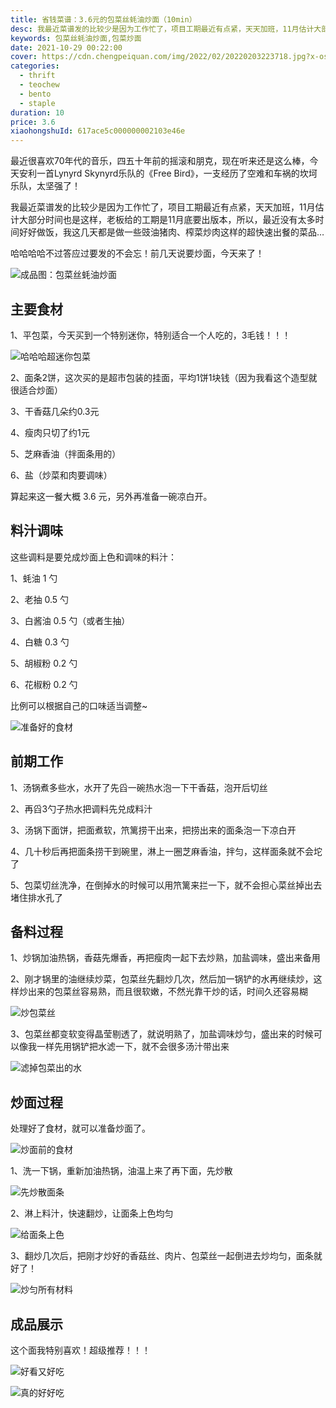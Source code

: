 ```yaml
---
title: 省钱菜谱：3.6元的包菜丝蚝油炒面（10min）
desc: 我最近菜谱发的比较少是因为工作忙了，项目工期最近有点紧，天天加班，11月估计大部分时间也是这样，老板给的工期是11月底要出版本，所以，最近没有太多时间好好做饭，我这几天都是做一些豉油猪肉、榨菜炒肉这样的超快速出餐的菜品…哈哈哈哈不过答应过要发的不会忘！前几天说要炒面，今天来了！
keywords: 包菜丝蚝油炒面,包菜炒面
date: 2021-10-29 00:22:00
cover: https://cdn.chengpeiquan.com/img/2022/02/20220203223718.jpg?x-oss-process=image/interlace,1
categories:
  - thrift
  - teochew
  - bento
  - staple
duration: 10
price: 3.6
xiaohongshuId: 617ace5c000000002103e46e
---
```


最近很喜欢70年代的音乐，四五十年前的摇滚和朋克，现在听来还是这么棒，今天安利一首Lynyrd Skynyrd乐队的《Free Bird》，一支经历了空难和车祸的坎坷乐队，太坚强了！

我最近菜谱发的比较少是因为工作忙了，项目工期最近有点紧，天天加班，11月估计大部分时间也是这样，老板给的工期是11月底要出版本，所以，最近没有太多时间好好做饭，我这几天都是做一些豉油猪肉、榨菜炒肉这样的超快速出餐的菜品…

哈哈哈哈不过答应过要发的不会忘！前几天说要炒面，今天来了！

![成品图：包菜丝蚝油炒面](https://cdn.chengpeiquan.com/img/2022/02/20220203223805.jpg?x-oss-process=image/interlace,1)

## 主要食材

1、平包菜，今天买到一个特别迷你，特别适合一个人吃的，3毛钱！！！

![哈哈哈超迷你包菜](https://cdn.chengpeiquan.com/img/2022/02/20220203223808.jpg?x-oss-process=image/interlace,1)

2、面条2饼，这次买的是超市包装的挂面，平均1饼1块钱（因为我看这个造型就很适合炒面）

3、干香菇几朵约0.3元

4、瘦肉只切了约1元

5、芝麻香油（拌面条用的）

6、盐（炒菜和肉要调味）

算起来这一餐大概 3.6 元，另外再准备一碗凉白开。

## 料汁调味

这些调料是要兑成炒面上色和调味的料汁：

1、蚝油 1 勺

2、老抽 0.5 勺

3、白酱油 0.5 勺（或者生抽）

4、白糖 0.3 勺

5、胡椒粉 0.2 勺

6、花椒粉 0.2 勺

比例可以根据自己的口味适当调整~

![准备好的食材](https://cdn.chengpeiquan.com/img/2022/02/20220203223758.jpg?x-oss-process=image/interlace,1)

## 前期工作

1、汤锅煮多些水，水开了先舀一碗热水泡一下干香菇，泡开后切丝

2、再舀3勺子热水把调料先兑成料汁

3、汤锅下面饼，把面煮软，笊篱捞干出来，把捞出来的面条泡一下凉白开

4、几十秒后再把面条捞干到碗里，淋上一圈芝麻香油，拌匀，这样面条就不会坨了

5、包菜切丝洗净，在倒掉水的时候可以用笊篱来拦一下，就不会担心菜丝掉出去堵住排水孔了

## 备料过程

1、炒锅加油热锅，香菇先爆香，再把瘦肉一起下去炒熟，加盐调味，盛出来备用

2、刚才锅里的油继续炒菜，包菜丝先翻炒几次，然后加一锅铲的水再继续炒，这样炒出来的包菜丝容易熟，而且很软嫩，不然光靠干炒的话，时间久还容易糊

![炒包菜丝](https://cdn.chengpeiquan.com/img/2022/02/20220203223759.jpg?x-oss-process=image/interlace,1)

3、包菜丝都变软变得晶莹剔透了，就说明熟了，加盐调味炒匀，盛出来的时候可以像我一样先用锅铲把水滤一下，就不会很多汤汁带出来

![滤掉包菜出的水](https://cdn.chengpeiquan.com/img/2022/02/20220203223800.jpg?x-oss-process=image/interlace,1)

## 炒面过程

处理好了食材，就可以准备炒面了。

![炒面前的食材](https://cdn.chengpeiquan.com/img/2022/02/20220203223801.jpg?x-oss-process=image/interlace,1)

1、洗一下锅，重新加油热锅，油温上来了再下面，先炒散

![先炒散面条](https://cdn.chengpeiquan.com/img/2022/02/20220203223802.jpg?x-oss-process=image/interlace,1)

2、淋上料汁，快速翻炒，让面条上色均匀

![给面条上色](https://cdn.chengpeiquan.com/img/2022/02/20220203223803.jpg?x-oss-process=image/interlace,1)

3、翻炒几次后，把刚才炒好的香菇丝、肉片、包菜丝一起倒进去炒均匀，面条就好了！

![炒匀所有材料](https://cdn.chengpeiquan.com/img/2022/02/20220203223804.jpg?x-oss-process=image/interlace,1)

## 成品展示

这个面我特别喜欢！超级推荐！！！

![好看又好吃](https://cdn.chengpeiquan.com/img/2022/02/20220203223806.jpg?x-oss-process=image/interlace,1)

![真的好好吃](https://cdn.chengpeiquan.com/img/2022/02/20220203223807.jpg?x-oss-process=image/interlace,1)
